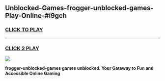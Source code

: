 
## Unblocked-Games-frogger-unblocked-games-Play-Online-#i9gch
<h3>
<a href="https://premium.freeplayer.one?title=frogger-unblocked-games&ref=27F">CLICK TO PLAY</a></h3>
<hr>

<h3>
<a href="https://premium.freeplayer.one?title=frogger-unblocked-games&ref=27F">CLICK 2 PLAY</a>
  
</h3>

<a href="https://premium.freeplayer.one?title=frogger-unblocked-games&ref=27F"><img src="https://clearcache.store/games.png"></a>


**frogger-unblocked-games games unblocked: Your Gateway to Fun and Accessible Online Gaming**
